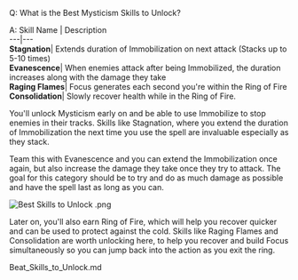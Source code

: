 Q: What is the Best Mysticism Skills to Unlock?

A:
Skill Name | Description   
---|---  
**Stagnation**|  Extends duration of Immobilization on next attack (Stacks up to 5-10 times)   
**Evanescence**|  When enemies attack after being Immobilized, the duration increases along with the damage they take   
**Raging Flames**|  Focus generates each second you're within the Ring of Fire   
**Consolidation**|  Slowly recover health while in the Ring of Fire.   
  
You'll unlock Mysticism early on and be able to use Immobilize to stop enemies in their tracks. Skills like Stagnation, where you extend the duration of Immobilization the next time you use the spell are invaluable especially as they stack. 

Team this with Evanescence and you can extend the Immobilization once again, but also increase the damage they take once they try to attack. The goal for this category should be to try and do as much damage as possible and have the spell last as long as you can. 

![Best Skills to Unlock .png](https://oyster.ignimgs.com/mediawiki/apis.ign.com/black-myth-wukong/6/64/Best_Skills_to_Unlock_.png)

Later on, you'll also earn Ring of Fire, which will help you recover quicker and can be used to protect against the cold. Skills like Raging Flames and Consolidation are worth unlocking here, to help you recover and build Focus simultaneously so you can jump back into the action as you exit the ring. 

Beat_Skills_to_Unlock.md